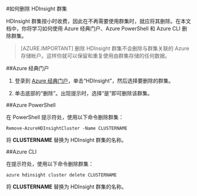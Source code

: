 <properties
pageTitle="如何删除 HDInsight 群集 | Azure"
description="删除 HDInsight 群集的各种方式的相关信息。"
services="hdinsight"
documentationCenter=""
authors="Blackmist"
manager="paulettm"
editor="cgronlun"/>

<tags
	ms.service="hdinsight"
	ms.date="03/07/2016"
	wacn.date="04/11/2016"/>

#如何删除 HDInsight 群集

HDInsight 群集按小时收费，因此在不再需要使用群集时，就应将其删除。在本文档中，你将学习如何使用 Azure 经典门户、Azure PowerShell 和 Azure CLI 删除群集。

> [AZURE.IMPORTANT] 删除 HDInsight 群集不会删除与群集关联的 Azure 存储帐户。这样你就可以保留和重复使用由群集存储的任何数据。

##Azure 经典门户

1. 登录到 [Azure 经典门户](https://manage.windowsazure.cn)，单击“HDInsight”，然后选择要删除的群集。

2. 单击底部的“删除”。出现提示时，选择“是”即可删除该群集。

##Azure PowerShell

在 PowerShell 提示符处，使用以下命令删除群集：

    Remove-AzureHDInsightCluster -Name CLUSTERNAME

将 __CLUSTERNAME__ 替换为 HDInsight 群集的名称。

##Azure CLI

在提示符处，使用以下命令删除群集：

    azure hdinsight cluster delete CLUSTERNAME
    
将 __CLUSTERNAME__ 替换为 HDInsight 群集的名称。

<!---HONumber=Mooncake_0405_2016-->